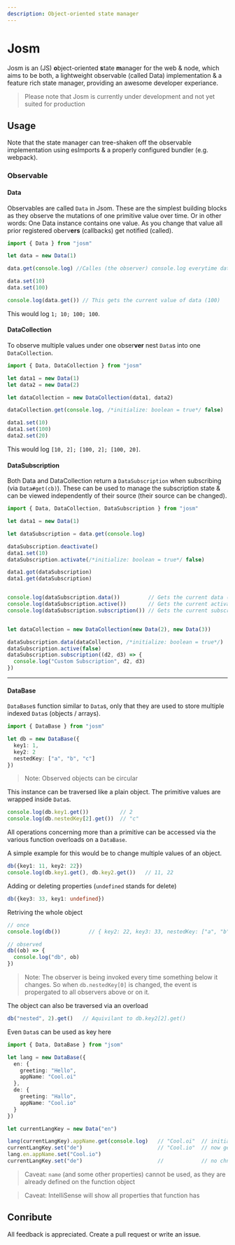 ```yaml
---
description: Object-oriented state manager
---
```


# Josm

Josm is an \(JS\) **o**bject-oriented **s**tate **m**anager for the web & node, which aims to be both, a lightweight observable \(called Data\) implementation & a feature rich state manager, providing an awesome developer experiance.

> Please note that Josm is currently under development and not yet suited for production

## Usage

Note that the state manager can tree-shaken off the observable implementation using esImports & a properly configured bundler \(e.g. webpack\).

### Observable

#### Data

Observables are called `Data` in Jsom. These are the simplest building blocks as they observe the mutations of one primitive value over time. Or in other words: One Data instance contains one value. As you change that value all prior registered oberv**ers** \(callbacks\) get notified \(called\).

```typescript
import { Data } from "josm"

let data = new Data(1)

data.get(console.log) //Calles (the observer) console.log everytime data is set

data.set(10)
data.set(100)

console.log(data.get()) // This gets the current value of data (100)
```

This would log `1; 10; 100; 100`.

#### DataCollection

To observe multiple values under one obser**ver** nest `Data`s into one `DataCollection`.

```typescript
import { Data, DataCollection } from "josm"

let data1 = new Data(1)
let data2 = new Data(2)

let dataCollection = new DataCollection(data1, data2)

dataCollection.get(console.log, /*initialize: boolean = true*/ false)

data1.set(10)
data1.set(100)
data2.set(20)
```

This would log `[10, 2]; [100, 2]; [100, 20]`.

#### DataSubscription

Both Data and DataCollection return a `DataSubscription` when subscribing \(via `Data#get(cb)`\). These can be used to manage the subscription state & can be viewed independently of their source \(their source can be changed\).

```typescript
import { Data, DataCollection, DataSubscription } from "josm"

let data1 = new Data(1)

let dataSubscription = data.get(console.log)

dataSubscription.deactivate()
data1.set(10)
dataSubscription.activate(/*initialize: boolean = true*/ false)

data1.got(dataSubscription)
data1.get(dataSubscription)


console.log(dataSubscription.data())         // Gets the current data (data1)
console.log(dataSubscription.active())       // Gets the current activae status (true)
console.log(dataSubscription.subscription()) // Gets the current subscription (console.log)


let dataCollection = new DataCollection(new Data(2), new Data(3))

dataSubscription.data(dataCollection, /*initialize: boolean = true*/)
dataSubscription.active(false)
dataSubscription.subscription((d2, d3) => {
  console.log("Custom Subscription", d2, d3)
})
```

--------

#### DataBase

`DataBase`s function similar to `Data`s, only that they are used to store multiple indexed `Data`s (objects / arrays).

```ts
import { DataBase } from "josm"

let db = new DataBase({
  key1: 1,
  key2: 2
  nestedKey: ["a", "b", "c"]
})
```

> Note: Observed objects can be circular

This instance can be traversed like a plain object. The primitive values are wrapped inside `Data`s.

```ts
console.log(db.key1.get())          // 2
console.log(db.nestedKey[2].get())  // "c"
```

All operations concerning more than a primitive can be accessed via the various function overloads on a `DataBase`.

A simple example for this would be to change multiple values of an object.

```ts
db({key1: 11, key2: 22})
console.log(db.key1.get(), db.key2.get())   // 11, 22
```

Adding or deleting properties (`undefined` stands for delete)

```ts
db({key3: 33, key1: undefined})
```

Retriving the whole object

```ts
// once
console.log(db())         // { key2: 22, key3: 33, nestedKey: ["a", "b", "c"] }

// observed
db((ob) => {
  console.log("db", ob)
})
```

> Note: The observer is being invoked every time something below it changes. So when `db.nestedKey[0]` is changed, the event is propergated to all observers above or on it.


The object can also be traversed via an overload

```ts
db("nested", 2).get()   // Aquivilant to db.key2[2].get()
```

Even `Data`s can be used as key here

```ts
import { Data, DataBase } from "jsom"

let lang = new DataBase({
  en: {
    greeting: "Hello",
    appName: "Cool.oi"
  },
  de: {
    greeting: "Hallo",
    appName: "Cool.io"
  }
})

let currentLangKey = new Data("en")

lang(currentLangKey).appName.get(console.log)   // "Cool.oi"  // initially english
currentLangKey.set("de")                        // "Cool.io"  // now german
lang.en.appName.set("Cool.io")
currentLangKey.set("de")                        //            // no chnage ("Cool.io" > "Cool.io") 
```

> Caveat: `name` (and some other properties) cannot be used, as they are already defined on the function object

> Caveat: IntelliSense will show all properties that function has


## Conribute

All feedback is appreciated. Create a pull request or write an issue.

